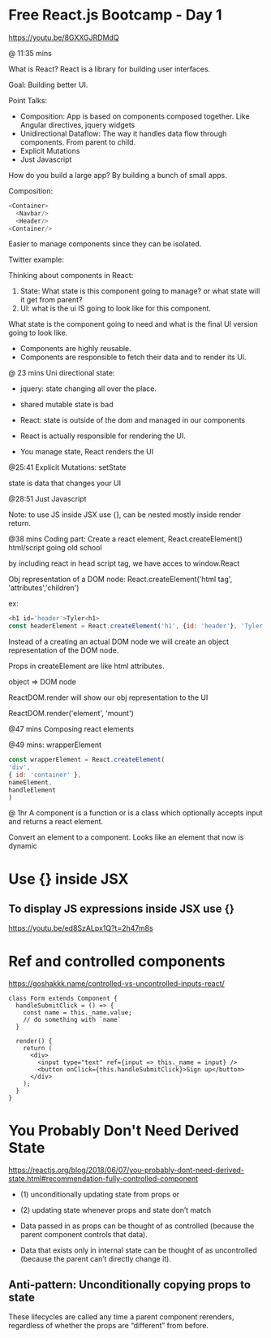 # Free React.js Bootcamp - Day 1

https://youtu.be/8GXXGJRDMdQ

@ 11:35 mins

What is React? React is a library for building user interfaces.

Goal: Building better UI.

Point Talks:
* Composition: App is based on components composed together. Like Angular directives, jquery widgets
* Unidirectional Dataflow: The way it handles data flow through components. From parent to child.
* Explicit Mutations
* Just Javascript

How do you build a large app? By building a bunch of small apps.

Composition:
```js
<Container>
  <Navbar/>
  <Header/>
<Container/>
```
Easier to manage components since they can be isolated. 

Twitter example:
 
 Thinking about components in React:
 1. State: What state is this component going to manage? or what state will it get from parent?
 2. UI: what is the ui IS going to look like for this component.

What state is the component going to need and what is the final UI version going to look like.

* Components are highly reusable.
* Components are responsible to fetch their data and to render its UI.

@ 23 mins
Uni directional state:

* jquery: state changing all over the place.
* shared mutable state is bad


* React: state is outside of the dom and managed in our components
* React is actually responsible for rendering the UI.
* You manage state, React renders the UI

@25:41
Explicit Mutations: setState

state is data that changes your UI

@28:51
Just Javascript

Note: to use JS inside JSX use {}, can be nested mostly inside render return.

@38 mins
Coding part: Create a react element, React.createElement()
html/script going old school

by including react in head script tag, we have acces to window.React

Obj representation of a DOM node: React.createElement('html tag', 'attributes','children')

ex: 
```js
<h1 id='header'>Tyler<h1>
const headerElement = React.createElement('h1', {id: 'header'}, 'Tyler')
```

Instead of a creating an actual DOM node we will create an object representation of the DOM node.

Props in createElement are like html attributes.

object => DOM node

ReactDOM.render will show our obj representation to the UI

ReactDOM.render('element', 'mount')

@47 mins
Composing react elements

@49 mins: wrapperElement

```js
const wrapperElement = React.createElement(
'div',
{ id: 'container' },
nameElement,
handleElement
)

```
@ 1hr
A component is a function or is a class which optionally accepts input and returns a react element.

Convert an element to a component. Looks like an element that now is dynamic


# Use {} inside JSX
## To display JS expressions inside JSX use {}
https://youtu.be/ed8SzALpx1Q?t=2h47m8s

# Ref and controlled components
https://goshakkk.name/controlled-vs-uncontrolled-inputs-react/

```
class Form extends Component {
  handleSubmitClick = () => {
    const name = this._name.value;
    // do something with `name`
  }

  render() {
    return (
      <div>
        <input type="text" ref={input => this._name = input} />
        <button onClick={this.handleSubmitClick}>Sign up</button>
      </div>
    );
  }
}
```
# You Probably Don't Need Derived State
https://reactjs.org/blog/2018/06/07/you-probably-dont-need-derived-state.html#recommendation-fully-controlled-component

* (1) unconditionally updating state from props or 
* (2) updating state whenever props and state don’t match

* Data passed in as props can be thought of as controlled (because the parent component controls that data). 
* Data that exists only in internal state can be thought of as uncontrolled (because the parent can’t directly change it).

## Anti-pattern: Unconditionally copying props to state

These lifecycles are called any time a parent component rerenders, regardless of whether the props are “different” from before. 
